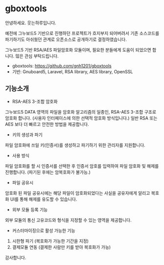 # gboxtools
안녕하세요. 웃는하루입니다.

예전에 그누보드5 기반으로 진행하던 프로젝트가 흐지부지 되어버려서
기존 소스코드를 파기하기도 아쉬웠던 관계로 오픈소스로 공개하기로 결정하였습니다.

그누보드5 기반 RSA/AES 파일암호화 모듈이며, 필요한 분들에게 도움이 되었으면 합니다.
많은 관심 부탁드립니다.

- gboxtools: https://github.com/gnh1201/gboxtools
- 기반: Gnuboard5, Laravel, RSA library, AES library, OpenSSL

## 기능소개
- RSA-AES 3-조합 암호화

그누보드5 DATA 영역의 파일을 암호화 알고리즘의 일종인, RSA-AES 3-조합 구조로 암호화 합니다.
(사용자 인터페이스에 의한 선택적 암호화 방식입니다.)
일반 RSA 또는 AES 보다 더 빠르고 안전한 방법을 제공합니다.

- 키의 생성과 파기

파일 암호화에 쓰일 키(인증서)를 생성하고 파기하기 위한 관리자를 지원합니다.

- 사용 방식

파일 암호화를 할 시 인증서를 선택한 후 인증서 암호를 입력하여 파일 암호화 및 해제를 진행합니다.
(파기된 후에는 암복호화가 불가능.)

- 파일 공유시

암호화 된 파일 공유시에는 해당 파일이 암호화되었다는 사실을 공유자에게 알리고
복호화 UI를 통해 해제를 유도할 수 있습니다.

- 외부 모듈 등록 기능

외부 모듈의 통신 고유코드와 형식을 지정할 수 있는 영역을 제공합니다.

- 커스터마이징으로 활성 가능한 기능

1. 시한형 파기 (복호화가 가능한 기간을 지정)
2. 결제모듈 연동 (결제한 사람만 키를 받아 복호화가 가능)


감사합니다.
